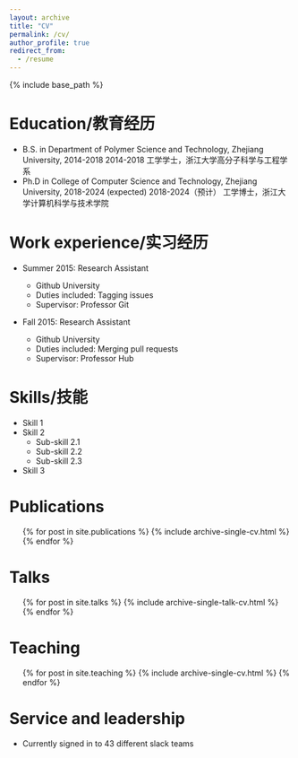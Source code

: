 ```yaml
---
layout: archive
title: "CV"
permalink: /cv/
author_profile: true
redirect_from:
  - /resume
---
```


{% include base_path %}

Education/教育经历
======
* B.S. in Department of Polymer Science and Technology, Zhejiang University, 2014-2018
2014-2018 工学学士，浙江大学高分子科学与工程学系
* Ph.D in College of Computer Science and Technology, Zhejiang University, 2018-2024 (expected)
2018-2024（预计） 工学博士，浙江大学计算机科学与技术学院

Work experience/实习经历
======
* Summer 2015: Research Assistant
  * Github University
  * Duties included: Tagging issues
  * Supervisor: Professor Git

* Fall 2015: Research Assistant
  * Github University
  * Duties included: Merging pull requests
  * Supervisor: Professor Hub
  
Skills/技能
======
* Skill 1
* Skill 2
  * Sub-skill 2.1
  * Sub-skill 2.2
  * Sub-skill 2.3
* Skill 3

Publications
======
  <ul>{% for post in site.publications %}
    {% include archive-single-cv.html %}
  {% endfor %}</ul>
  
Talks
======
  <ul>{% for post in site.talks %}
    {% include archive-single-talk-cv.html %}
  {% endfor %}</ul>
  
Teaching
======
  <ul>{% for post in site.teaching %}
    {% include archive-single-cv.html %}
  {% endfor %}</ul>
  
Service and leadership
======
* Currently signed in to 43 different slack teams
